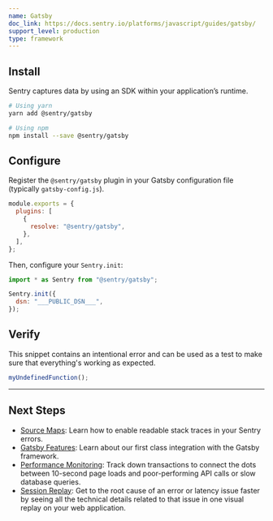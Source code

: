```yaml
---
name: Gatsby
doc_link: https://docs.sentry.io/platforms/javascript/guides/gatsby/
support_level: production
type: framework
---
```


## Install

Sentry captures data by using an SDK within your application’s runtime.

```bash
# Using yarn
yarn add @sentry/gatsby

# Using npm
npm install --save @sentry/gatsby
```

## Configure

Register the `@sentry/gatsby` plugin in your Gatsby configuration file (typically `gatsby-config.js`).

```javascript {filename:gatsby-config.js}
module.exports = {
  plugins: [
    {
      resolve: "@sentry/gatsby",
    },
  ],
};
```

Then, configure your `Sentry.init`:

```javascript {filename:sentry.config.js}
import * as Sentry from "@sentry/gatsby";

Sentry.init({
  dsn: "___PUBLIC_DSN___",
});
```

## Verify

This snippet contains an intentional error and can be used as a test to make sure that everything's working as expected.

```javascript
myUndefinedFunction();
```

---

## Next Steps

- [Source Maps](https://docs.sentry.io/platforms/javascript/guides/gatsby/sourcemaps/): Learn how to enable readable stack traces in your Sentry errors.
- [Gatsby Features](https://docs.sentry.io/platforms/javascript/guides/gatsby/features/): Learn about our first class integration with the Gatsby framework.
- [Performance Monitoring](https://docs.sentry.io/platforms/javascript/guides/gatsby/performance/): Track down transactions to connect the dots between 10-second page loads and poor-performing API calls or slow database queries.
- [Session Replay](https://docs.sentry.io/platforms/javascript/guides/gatsby/session-replay/): Get to the root cause of an error or latency issue faster by seeing all the technical details related to that issue in one visual replay on your web application.
